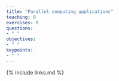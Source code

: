 ```yaml
---
title: "Parallel computing applications"
teaching: 0
exercises: 0
questions:
- " "
objectives:
- " "
keypoints:
- " "
---
```




{% include links.md %}




